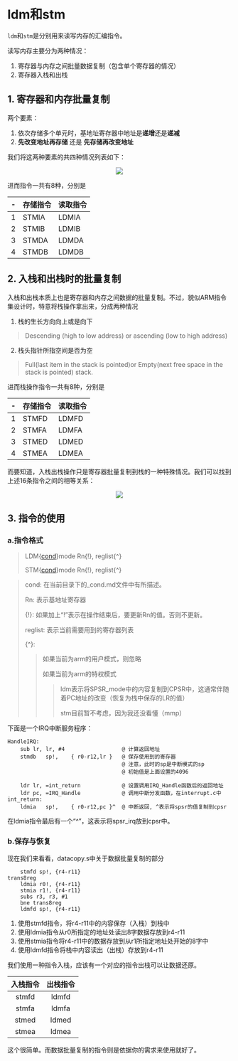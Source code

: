 # ldm和stm

```ldm```和```stm```是分别用来读写内存的汇编指令。

读写内存主要分为两种情况：
1. 寄存器与内存之间批量数据复制（包含单个寄存器的情况）
2. 寄存器入栈和出栈
   
## 1. 寄存器和内存批量复制
两个要素：
1. 依次存储多个单元时，基地址寄存器中地址是**递增**还是**递减**
2. **先改变地址再存储** 还是 **先存储再改变地址**

我们将这两种要素的共四种情况列表如下：

<div align="center">
<img src="pic/pic_stm_ldm/datas_copy_mode.png">
</div>

进而指令一共有8种，分别是

-|存储指令 | 读取指令
-|-|-
1|STMIA|LDMIA
2|STMIB|LDMIB
3|STMDA|LDMDA
4|STMDB|LDMDB

## 2. 入栈和出栈时的批量复制
入栈和出栈本质上也是寄存器和内存之间数据的批量复制。不过，貌似ARM指令集设计时，特意将栈操作拿出来，分成两种情况
1. 栈的生长方向向上或是向下
> Descending (high to low address) or ascending (low to high address)
2. 栈头指针所指空间是否为空
> Full(last item in the stack is pointed)or Empty(next free space in the stack is pointed) stack.

进而栈操作指令一共有8种，分别是

-|存储指令 | 读取指令
-|-|-
1|STMFD|LDMFD
2|STMFA|LDMFA
3|STMED|LDMED
4|STMEA|LDMEA

而要知道，入栈出栈操作只是寄存器批量复制到栈的一种特殊情况。我们可以找到上述16条指令之间的相等关系：
<div align=center>
<img src="pic/pic_stm_ldm/stack_push_pop.png">
</div>


## 3. 指令的使用
### a.指令格式

>LDM{[cond](./_cond.md)}mode Rn{!}, reglist{^}
>
>STM{[cond](./_cond.md)}mode Rn{!}, reglist{^}

>cond: 在当前目录下的_cond.md文件中有所描述。
>
>Rn: 表示基地址寄存器
>
>{!}: 如果加上“!”表示在操作结束后，要更新Rn的值。否则不更新。
>
>reglist: 表示当前需要用到的寄存器列表
>
>{^}: 
>>如果当前为arm的用户模式，则忽略
>>
>>如果当前为arm的特权模式
>>>ldm表示将SPSR_mode中的内容复制到CPSR中，这通常伴随着PC地址的改变（恢复为栈中保存的LR的值）
>>>
>>>stm目前暂不考虑，因为我还没看懂（mmp）

下面是一个IRQ中断服务程序：
```arm
HandleIRQ:
    sub lr, lr, #4                  @ 计算返回地址
    stmdb   sp!,    { r0-r12,lr }   @ 保存使用到的寄存器
                                    @ 注意，此时的sp是中断模式的sp
                                    @ 初始值是上面设置的4096
    
    ldr lr, =int_return             @ 设置调用IRQ_Handle函数后的返回地址  
    ldr pc, =IRQ_Handle             @ 调用中断分发函数，在interrupt.c中
int_return:
    ldmia   sp!,    { r0-r12,pc }^  @ 中断返回, ^表示将spsr的值复制到cpsr
```  
在ldmia指令最后有一个“^”，这表示将spsr_irq放到cpsr中。

### b.保存与恢复
现在我们来看看，datacopy.s中关于数据批量复制的部分
```arm
	stmfd sp!, {r4-r11}
trans8reg
	ldmia r0!, {r4-r11}
	stmia r1!, {r4-r11}
	subs r3, r3, #1
	bne trans8reg
	ldmfd sp!, {r4-r11}
```
1. 使用stmfd指令，将r4-r11中的内容保存（入栈）到栈中
2. 使用ldmia指令从r0所指定的地址处读出8字数据存放到r4-r11
3. 使用stmia指令将r4-r11中的数据存放到从r1所指定地址处开始的8字中
4. 使用ldmfd指令将栈中内容读出（出栈）存放到r4-r11

我们使用一种指令入栈，应该有一个对应的指令出栈可以让数据还原。

入栈指令 | 出栈指令
:-:|:-:
stmfd | ldmfd
stmfa | ldmfa
stmed | ldmed
stmea | ldmea

这个很简单。而数据批量复制的指令则是依据你的需求来使用就好了。



